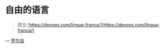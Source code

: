 # 自由的语言

> 原文:[https://devops.com/lingua-franca/](https://devops.com/lingua-franca/)

— [罗尔泊](https://devops.com/author/breselman/)